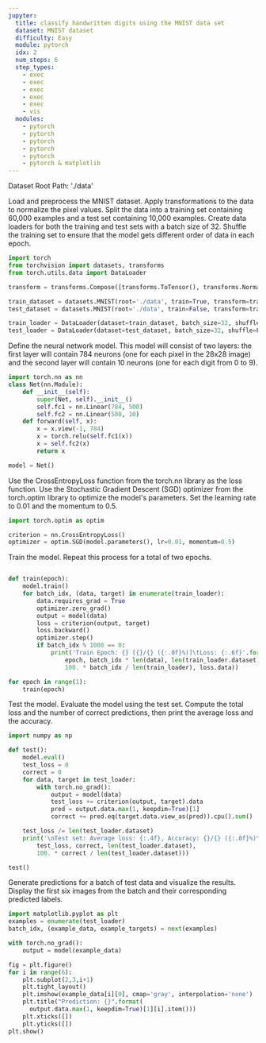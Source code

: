 ```yaml
---
jupyter:
  title: classify handwritten digits using the MNIST data set
  dataset: MNIST dataset
  difficulty: Easy
  module: pytorch
  idx: 2
  num_steps: 6
  step_types:
    - exec
    - exec
    - exec
    - exec
    - exec
    - vis
  modules:
    - pytorch
    - pytorch
    - pytorch
    - pytorch
    - pytorch
    - pytorch & matplotlib
---
```


Dataset Root Path: './data'

Load and preprocess the MNIST dataset. Apply transformations to the data to normalize the pixel values. Split the data into a training set containing 60,000 examples and a test set containing 10,000 examples. Create data loaders for both the training and test sets with a batch size of 32. Shuffle the training set to ensure that the model gets different order of data in each epoch.

```python
import torch
from torchvision import datasets, transforms
from torch.utils.data import DataLoader

transform = transforms.Compose([transforms.ToTensor(), transforms.Normalize((0.5,), (0.5,))])

train_dataset = datasets.MNIST(root='./data', train=True, transform=transform)
test_dataset = datasets.MNIST(root='./data', train=False, transform=transform)

train_loader = DataLoader(dataset=train_dataset, batch_size=32, shuffle=True)
test_loader = DataLoader(dataset=test_dataset, batch_size=32, shuffle=False)
```

Define the neural network model. This model will consist of two layers: the first layer will contain 784 neurons (one for each pixel in the 28x28 image) and the second layer will contain 10 neurons (one for each digit from 0 to 9).
```python
import torch.nn as nn
class Net(nn.Module):
    def __init__(self):
        super(Net, self).__init__()
        self.fc1 = nn.Linear(784, 500)
        self.fc2 = nn.Linear(500, 10)
    def forward(self, x):
        x = x.view(-1, 784)
        x = torch.relu(self.fc1(x))
        x = self.fc2(x)
        return x

model = Net()
```

Use the CrossEntropyLoss function from the torch.nn library as the loss function. Use the Stochastic Gradient Descent (SGD) optimizer from the torch.optim library to optimize the model's parameters. Set the learning rate to 0.01 and the momentum to 0.5.
```python
import torch.optim as optim

criterion = nn.CrossEntropyLoss()
optimizer = optim.SGD(model.parameters(), lr=0.01, momentum=0.5)
```

Train the model. Repeat this process for a total of two epochs.
```python

def train(epoch):
    model.train()
    for batch_idx, (data, target) in enumerate(train_loader):
        data.requires_grad = True
        optimizer.zero_grad()
        output = model(data)
        loss = criterion(output, target)
        loss.backward()
        optimizer.step()
        if batch_idx % 1000 == 0:
            print('Train Epoch: {} [{}/{} ({:.0f}%)]\tLoss: {:.6f}'.format(
                epoch, batch_idx * len(data), len(train_loader.dataset),
                100. * batch_idx / len(train_loader), loss.data))

for epoch in range(1):
    train(epoch)
```

Test the model. Evaluate the model using the test set. Compute the total loss and the number of correct predictions, then print the average loss and the accuracy. 
```python
import numpy as np

def test():
    model.eval()
    test_loss = 0
    correct = 0
    for data, target in test_loader:
        with torch.no_grad():
            output = model(data)
            test_loss += criterion(output, target).data
            pred = output.data.max(1, keepdim=True)[1]
            correct += pred.eq(target.data.view_as(pred)).cpu().sum()

    test_loss /= len(test_loader.dataset)
    print('\nTest set: Average loss: {:.4f}, Accuracy: {}/{} ({:.0f}%)\n'.format(
        test_loss, correct, len(test_loader.dataset),
        100. * correct / len(test_loader.dataset)))

test()
```

Generate predictions for a batch of test data and visualize the results. Display the first six images from the batch and their corresponding predicted labels.
```python
import matplotlib.pyplot as plt
examples = enumerate(test_loader)
batch_idx, (example_data, example_targets) = next(examples)

with torch.no_grad():
    output = model(example_data)

fig = plt.figure()
for i in range(6):
    plt.subplot(2,3,i+1)
    plt.tight_layout()
    plt.imshow(example_data[i][0], cmap='gray', interpolation='none')
    plt.title("Prediction: {}".format(
      output.data.max(1, keepdim=True)[1][i].item()))
    plt.xticks([])
    plt.yticks([])
plt.show()
```

